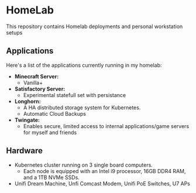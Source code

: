 # HomeLab

This repository contains Homelab deployments and personal workstation setups

## Applications

Here's a list of the applications currently running in my homelab:

* **Minecraft Server:**
    * Vanilla+ 
* **Satisfactory Server:**
    * Experimental statefull set with persistance
* **Longhorn:**
    * A HA distributed storage system for Kubernetes.
    * Automatic Cloud Backups
* **Twingate:**
    * Enables secure, limited access to internal applications/game servers for myself and friends

## Hardware

* Kubernetes cluster running on 3 single board computers.
    * Each node is equipped with an Intel i9 processor, 16GB DDR4 RAM, and a 1TB NVMe SSDs.
* Unifi Dream Machine, Unfi Comcast Modem, Unifi PoE Switches, U7 APs
